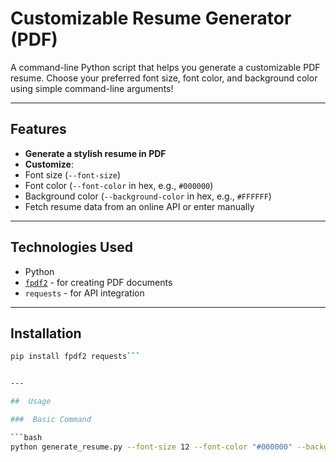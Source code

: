 # Customizable Resume Generator (PDF)

A command-line Python script that helps you generate a customizable PDF resume. Choose your preferred font size, font color, and background color using simple command-line arguments!

---

##  Features

-  **Generate a stylish resume in PDF**
-  **Customize**:
  - Font size (`--font-size`)
  - Font color (`--font-color` in hex, e.g., `#000000`)
  - Background color (`--background-color` in hex, e.g., `#FFFFFF`)
-  Fetch resume data from an online API or enter manually


---

##  Technologies Used

- Python 
- [`fpdf2`](https://pyfpdf.github.io/fpdf2/) - for creating PDF documents
- `requests` - for API integration

---

##  Installation

```bash
pip install fpdf2 requests```


---

##  Usage

###  Basic Command

```bash
python generate_resume.py --font-size 12 --font-color "#000000" --background-color "#FFFFFF"


